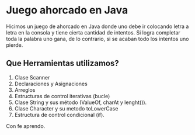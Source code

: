 # Juego ahorcado en Java

Hicimos un juego de ahorcado en Java donde uno debe ir colocando letra a letra en la consola y tiene cierta cantidad de intentos. Si logra completar toda la palabra uno gana, de lo contrario, si se acaban todo los intentos uno pierde.

## Que Herramientas utilizamos?

1. Clase Scanner
2. Declaraciones y Asignaciones
3. Arreglos
4. Estructuras de control iterativas (bucle)
5. Clase String y sus método (ValueOf, charAt y lenght()).
6. Clase Character y su metodo toLowerCase
7. Estructura de control condicional (if).

Con fe aprendo.
